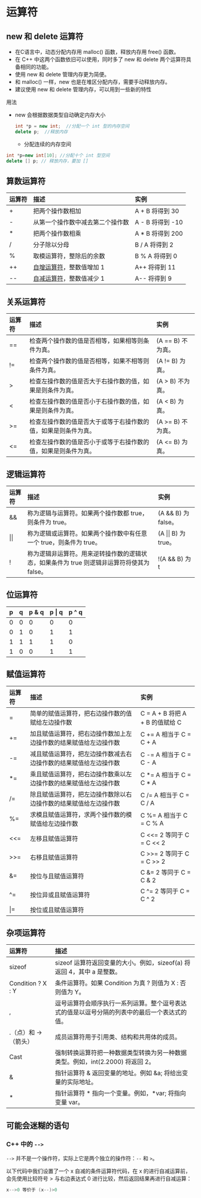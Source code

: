 # 运算符

## new 和 delete 运算符

- 在C语言中，动态分配内存用 malloc() 函数，释放内存用 free() 函数。
- 在 C++ 中这两个函数依旧可以使用，同时多了 new 和 delete 两个运算符具备相同的功能。
- 使用 new 和 delete 管理内存更为简便。
- 和 malloc() 一样，new 也是在堆区分配内存，需要手动释放内存。
- 建议使用 new 和 delete 管理内存，可以用到一些新的特性

用法

- new 会根据数据类型自动确定内存大小
  
  ```c++
  int *p = new int;  //分配一个 int 型的内存空间
  delete p;  //释放内存
  ```
  
  - 分配连续的内存空间

```c++
int *p=new int[10]; //分配十个 int 型空间
delete [] p; // 释放内存，要加 []
```

## 算数运算符

| 运算符 | 描述                                                                                       | 实例            |
|:--- |:---------------------------------------------------------------------------------------- |:------------- |
| +   | 把两个操作数相加                                                                                 | A + B 将得到 30  |
| -   | 从第一个操作数中减去第二个操作数                                                                         | A - B 将得到 -10 |
| *   | 把两个操作数相乘                                                                                 | A * B 将得到 200 |
| /   | 分子除以分母                                                                                   | B / A 将得到 2   |
| %   | 取模运算符，整除后的余数                                                                             | B % A 将得到 0   |
| ++  | [自增运算符](https://www.runoob.com/cplusplus/cpp-increment-decrement-operators.html)，整数值增加 1 | A++ 将得到 11    |
| --  | [自减运算符](https://www.runoob.com/cplusplus/cpp-increment-decrement-operators.html)，整数值减少 1 | A-- 将得到 9     |

## 关系运算符

| 运算符 | 描述                              | 实例            |
|:--- |:------------------------------- |:------------- |
| ==  | 检查两个操作数的值是否相等，如果相等则条件为真。        | (A == B) 不为真。 |
| !=  | 检查两个操作数的值是否相等，如果不相等则条件为真。       | (A != B) 为真。  |
| >   | 检查左操作数的值是否大于右操作数的值，如果是则条件为真。    | (A > B) 不为真。  |
| <   | 检查左操作数的值是否小于右操作数的值，如果是则条件为真。    | (A < B) 为真。   |
| >=  | 检查左操作数的值是否大于或等于右操作数的值，如果是则条件为真。 | (A >= B) 不为真。 |
| <=  | 检查左操作数的值是否小于或等于右操作数的值，如果是则条件为真。 | (A <= B) 为真。  |

## 逻辑运算符

| 运算符  | 描述                                                  | 实例                 |
|:---- |:--------------------------------------------------- |:------------------ |
| &&   | 称为逻辑与运算符。如果两个操作数都 true，则条件为 true。                   | (A && B) 为 false。  |
| \|\| | 称为逻辑或运算符。如果两个操作数中有任意一个 true，则条件为 true。              | (A \|\| B) 为 true。 |
| !    | 称为逻辑非运算符。用来逆转操作数的逻辑状态，如果条件为 true 则逻辑非运算符将使其为 false。 | !(A && B) 为 t      |

## 位运算符

| p   | q   | p & q | p \| q | p ^ q |
|:--- |:--- |:----- |:------ |:----- |
| 0   | 0   | 0     | 0      | 0     |
| 0   | 1   | 0     | 1      | 1     |
| 1   | 1   | 1     | 1      | 0     |
| 1   | 0   | 0     | 1      | 1     |

## 赋值运算符

| 运算符 | 描述                               | 实例                        |
|:--- |:-------------------------------- |:------------------------- |
| =   | 简单的赋值运算符，把右边操作数的值赋给左边操作数         | C = A + B 将把 A + B 的值赋给 C |
| +=  | 加且赋值运算符，把右边操作数加上左边操作数的结果赋值给左边操作数 | C += A 相当于 C = C + A      |
| -=  | 减且赋值运算符，把左边操作数减去右边操作数的结果赋值给左边操作数 | C -= A 相当于 C = C - A      |
| *=  | 乘且赋值运算符，把右边操作数乘以左边操作数的结果赋值给左边操作数 | C *= A 相当于 C = C * A      |
| /=  | 除且赋值运算符，把左边操作数除以右边操作数的结果赋值给左边操作数 | C /= A 相当于 C = C / A      |
| %=  | 求模且赋值运算符，求两个操作数的模赋值给左边操作数        | C %= A 相当于 C = C % A      |
| <<= | 左移且赋值运算符                         | C <<= 2 等同于 C = C << 2    |
| >>= | 右移且赋值运算符                         | C >>= 2 等同于 C = C >> 2    |
| &=  | 按位与且赋值运算符                        | C &= 2 等同于 C = C & 2      |
| ^=  | 按位异或且赋值运算符                       | C ^= 2 等同于 C = C ^ 2      |
| \|= | 按位或且赋值运算符                        |                           |

## 杂项运算符

| 运算符               | 描述                                             |
|:----------------- |:---------------------------------------------- |
| sizeof            | sizeof 运算符返回变量的大小。例如，sizeof(a) 将返回 4，其中 a 是整数。 |
| Condition ? X : Y | 条件运算符。如果 Condition 为真 ? 则值为 X : 否则值为 Y。        |
| ,                 | 逗号运算符会顺序执行一系列运算。整个逗号表达式的值是以逗号分隔的列表中的最后一个表达式的值。 |
| .（点）和 ->（箭头）      | 成员运算符用于引用类、结构和共用体的成员。                          |
| Cast              | 强制转换运算符把一种数据类型转换为另一种数据类型。例如，int(2.2000) 将返回 2。 |
| &                 | 指针运算符 & 返回变量的地址。例如 &a; 将给出变量的实际地址。             |
| *                 | 指针运算符 * 指向一个变量。例如，*var; 将指向变量 var。             |

## 可能会迷糊的语句

### C++ 中的 `-->`

`-->` 并不是一个操作符，实际上它是两个独立的操作符：`--` 和 `>`。

以下代码中我们设置了一个 x 自减的条件运算符代码，在 x 的进行自减运算前，会先使用比较符号 > 与右边表达式 0 进行比较，然后返回结果再进行自减运算：

```c++
x-->0 等价于 (x--)>0
```
